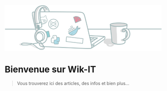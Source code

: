 ![](_media/home_banner.png ':no-zoom')

# <i class="fa-solid fa-house"></i> Bienvenue sur Wik-IT

> Vous trouverez ici des articles, des infos et bien plus...
